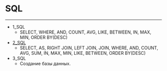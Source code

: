 # SQL
***
- 1_SQL 
   - SELECT, WHERE, AND, COUNT, AVG, LIKE, BETWEEN, IN, MAX, MIN,
ORDER BY(DESC)
- [2_SQL](.#2_SQL.md)
   - SELECT, AS, RIGHT JOIN, LEFT JOIN, JOIN, WHERE, AND, COUNT,
AVG, SUM, IN, MAX, MIN, LIKE, BETWEEN, ORDER BY(DESC)
- 3_SQL
   - Создание базы данных. 


